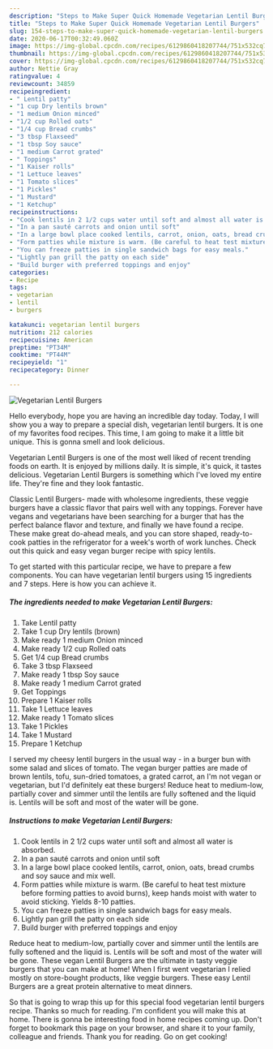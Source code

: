 ```yaml
---
description: "Steps to Make Super Quick Homemade Vegetarian Lentil Burgers"
title: "Steps to Make Super Quick Homemade Vegetarian Lentil Burgers"
slug: 154-steps-to-make-super-quick-homemade-vegetarian-lentil-burgers
date: 2020-06-17T00:32:49.060Z
image: https://img-global.cpcdn.com/recipes/6129860418207744/751x532cq70/vegetarian-lentil-burgers-recipe-main-photo.jpg
thumbnail: https://img-global.cpcdn.com/recipes/6129860418207744/751x532cq70/vegetarian-lentil-burgers-recipe-main-photo.jpg
cover: https://img-global.cpcdn.com/recipes/6129860418207744/751x532cq70/vegetarian-lentil-burgers-recipe-main-photo.jpg
author: Nettie Gray
ratingvalue: 4
reviewcount: 34859
recipeingredient:
- " Lentil patty"
- "1 cup Dry lentils brown"
- "1 medium Onion minced"
- "1/2 cup Rolled oats"
- "1/4 cup Bread crumbs"
- "3 tbsp Flaxseed"
- "1 tbsp Soy sauce"
- "1 medium Carrot grated"
- " Toppings"
- "1 Kaiser rolls"
- "1 Lettuce leaves"
- "1 Tomato slices"
- "1 Pickles"
- "1 Mustard"
- "1 Ketchup"
recipeinstructions:
- "Cook lentils in 2 1/2 cups water until soft and almost all water is absorbed."
- "In a pan sauté carrots and onion until soft"
- "In a large bowl place cooked lentils, carrot, onion, oats, bread crumbs and soy sauce and mix well."
- "Form patties while mixture is warm. (Be careful to heat test mixture before forming patties to avoid burns), keep hands moist with water to avoid sticking. Yields 8-10 patties."
- "You can freeze patties in single sandwich bags for easy meals."
- "Lightly pan grill the patty on each side"
- "Build burger with preferred toppings and enjoy"
categories:
- Recipe
tags:
- vegetarian
- lentil
- burgers

katakunci: vegetarian lentil burgers 
nutrition: 212 calories
recipecuisine: American
preptime: "PT34M"
cooktime: "PT44M"
recipeyield: "1"
recipecategory: Dinner

---
```



![Vegetarian Lentil Burgers](https://img-global.cpcdn.com/recipes/6129860418207744/751x532cq70/vegetarian-lentil-burgers-recipe-main-photo.jpg)

Hello everybody, hope you are having an incredible day today. Today, I will show you a way to prepare a special dish, vegetarian lentil burgers. It is one of my favorites food recipes. This time, I am going to make it a little bit unique. This is gonna smell and look delicious.

Vegetarian Lentil Burgers is one of the most well liked of recent trending foods on earth. It is enjoyed by millions daily. It is simple, it's quick, it tastes delicious. Vegetarian Lentil Burgers is something which I've loved my entire life. They're fine and they look fantastic.

Classic Lentil Burgers- made with wholesome ingredients, these veggie burgers have a classic flavor that pairs well with any toppings. Forever have vegans and vegetarians have been searching for a burger that has the perfect balance flavor and texture, and finally we have found a recipe. These make great do-ahead meals, and you can store shaped, ready-to-cook patties in the refrigerator for a week&#39;s worth of work lunches. Check out this quick and easy vegan burger recipe with spicy lentils.


To get started with this particular recipe, we have to prepare a few components. You can have vegetarian lentil burgers using 15 ingredients and 7 steps. Here is how you can achieve it.

<!--inarticleads1-->

##### The ingredients needed to make Vegetarian Lentil Burgers:

1. Take  Lentil patty
1. Take 1 cup Dry lentils (brown)
1. Make ready 1 medium Onion minced
1. Make ready 1/2 cup Rolled oats
1. Get 1/4 cup Bread crumbs
1. Take 3 tbsp Flaxseed
1. Make ready 1 tbsp Soy sauce
1. Make ready 1 medium Carrot grated
1. Get  Toppings
1. Prepare 1 Kaiser rolls
1. Take 1 Lettuce leaves
1. Make ready 1 Tomato slices
1. Take 1 Pickles
1. Take 1 Mustard
1. Prepare 1 Ketchup


I served my cheesy lentil burgers in the usual way - in a burger bun with some salad and slices of tomato. The vegan burger patties are made of brown lentils, tofu, sun-dried tomatoes, a grated carrot, an I&#39;m not vegan or vegetarian, but I&#39;d definitely eat these burgers! Reduce heat to medium-low, partially cover and simmer until the lentils are fully softened and the liquid is. Lentils will be soft and most of the water will be gone. 

<!--inarticleads2-->

##### Instructions to make Vegetarian Lentil Burgers:

1. Cook lentils in 2 1/2 cups water until soft and almost all water is absorbed.
1. In a pan sauté carrots and onion until soft
1. In a large bowl place cooked lentils, carrot, onion, oats, bread crumbs and soy sauce and mix well.
1. Form patties while mixture is warm. (Be careful to heat test mixture before forming patties to avoid burns), keep hands moist with water to avoid sticking. Yields 8-10 patties.
1. You can freeze patties in single sandwich bags for easy meals.
1. Lightly pan grill the patty on each side
1. Build burger with preferred toppings and enjoy


Reduce heat to medium-low, partially cover and simmer until the lentils are fully softened and the liquid is. Lentils will be soft and most of the water will be gone. These vegan Lentil Burgers are the ultimate in tasty veggie burgers that you can make at home! When I first went vegetarian I relied mostly on store-bought products, like veggie burgers. These easy Lentil Burgers are a great protein alternative to meat dinners. 

So that is going to wrap this up for this special food vegetarian lentil burgers recipe. Thanks so much for reading. I'm confident you will make this at home. There is gonna be interesting food in home recipes coming up. Don't forget to bookmark this page on your browser, and share it to your family, colleague and friends. Thank you for reading. Go on get cooking!
